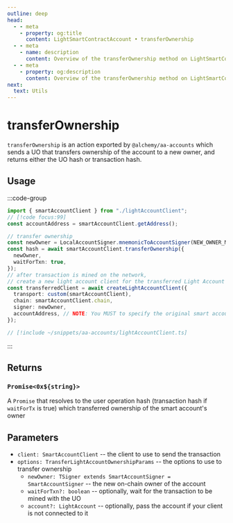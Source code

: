 ```yaml
---
outline: deep
head:
  - - meta
    - property: og:title
      content: LightSmartContractAccount • transferOwnership
  - - meta
    - name: description
      content: Overview of the transferOwnership method on LightSmartContractAccount
  - - meta
    - property: og:description
      content: Overview of the transferOwnership method on LightSmartContractAccount
next:
  text: Utils
---
```


# transferOwnership

`transferOwnership` is an action exported by `@alchemy/aa-accounts` which sends a UO that transfers ownership of the account to a new owner, and returns either the UO hash or transaction hash.

## Usage

:::code-group

```ts [example.ts]
import { smartAccountClient } from "./lightAccountClient";
// [!code focus:99]
const accountAddress = smartAccountClient.getAddress();

// transfer ownership
const newOwner = LocalAccountSigner.mnemonicToAccountSigner(NEW_OWNER_MNEMONIC);
const hash = await smartAccountClient.transferOwnership({
  newOwner,
  waitForTxn: true,
});
// after transaction is mined on the network,
// create a new light account client for the transferred Light Account
const transferredClient = await createLightAccountClient({
  transport: custom(smartAccountClient),
  chain: smartAccountClient.chain,
  signer: newOwner,
  accountAddress, // NOTE: You MUST to specify the original smart account address to connect using the new owner/signer
});
```

```ts [smartAccountClient.ts]
// [!include ~/snippets/aa-accounts/lightAccountClient.ts]
```

:::

## Returns

### `Promise<0x${string}>`

A `Promise` that resolves to the user operation hash (transaction hash if `waitForTx` is true) which transferred ownership of the smart account's owner

## Parameters

- `client: SmartAccountClient` -- the client to use to send the transaction
- `options: TransferLightAccountOwnershipParams` -- the options to use to transfer ownership
  - `newOwner: TSigner extends SmartAccountSigner = SmartAccountSigner` -- the new on-chain owner of the account
  - `waitForTxn?: boolean` -- optionally, wait for the transaction to be mined with the UO
  - `account?: LightAccount` -- optionally, pass the account if your client is not connected to it
